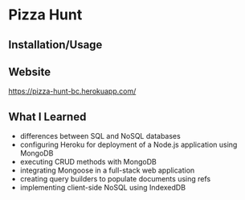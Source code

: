 # Pizza Hunt



## Installation/Usage


## Website
https://pizza-hunt-bc.herokuapp.com/


## What I Learned
* differences between SQL and NoSQL databases
* configuring Heroku for deployment of a Node.js application using MongoDB
* executing CRUD methods with MongoDB
* integrating Mongoose in a full-stack web application
* creating query builders to populate documents using refs
* implementing client-side NoSQL using IndexedDB

